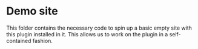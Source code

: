 # Demo site

This folder contains the necessary code to spin up a basic empty site with this plugin installed in it. This allows us to work on the plugin in a self-contained fashion.
